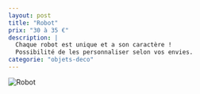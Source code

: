 ```yaml
---
layout: post
title: "Robot"
prix: "30 à 35 €"
description: |
  Chaque robot est unique et a son caractère !
  Possibilité de les personnaliser selon vos envies.
categorie: "objets-deco"
---
```

![Robot]({{site.baseurl}}img/posts/Robot.jpg)

